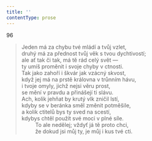 ```yaml
---
title: ''
contentType: prose
---
```


96

> Jeden má za chybu tvé mládí a tvůj vzlet,  
> druhý má za přednost tvůj věk s tvou dychtivostí;  
> ale ať tak či tak, má tě rád celý svět —  
> ty umíš proměnit i svoje chyby v ctnosti.  
> Tak jako zahoří i škvár jak vzácný skvost,  
> když jej má na prstě královna v trůnním hávu,  
> i tvoje omyly, jichž nejsi věru prost,  
> se mění v pravdu a přinášejí ti slávu.  
> Ach, kolik jehňat by krutý vlk zničil lstí,  
> kdyby se v beránka směl změnit potměšile,  
> a kolik ctitelů bys ty sved na scestí,  
> kdybys chtěl použít své moci v plné síle.  
>          To ale nedělej; vždyť já tě proto chci,  
>          že dokud jsi můj ty, je můj i kus tvé cti.

